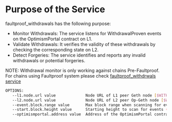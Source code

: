 # Purpose of the Service
faultproof_withdrawals has the following purpose:
- Monitor Withdrawals: The service listens for WithdrawalProven events on the OptimismPortal contract on L1.
- Validate Withdrawals: It verifies the validity of these withdrawals by checking the corresponding state on L2.
- Detect Forgeries: The service identifies and reports any invalid withdrawals or potential forgeries.

NOTE: Withdrawal monitor is only working against chains Pre-Faultproof. For chains using Faultproof system please check [faultproof_withdrwals service](https://github.com/ethereum-optimism/monitorism/blob/main/op-monitorism/faultproof_withdrawals/README.md)

```bash
OPTIONS:
   --l1.node.url value             Node URL of L1 peer Geth node [$WITHDRAWAL_MON_L1_NODE_URL]
   --l2.node.url value             Node URL of L2 peer Op-Geth node [$WITHDRAWAL_MON_L2_NODE_URL]
   --event.block.range value       Max block range when scanning for events (default: 1000) [$WITHDRAWAL_MON_EVENT_BLOCK_RANGE]
   --start.block.height value      Starting height to scan for events (default: 0) [$WITHDRAWAL_MON_START_BLOCK_HEIGHT]
   --optimismportal.address value  Address of the OptimismPortal contract [$WITHDRAWAL_MON_OPTIMISM_PORTAL]
```